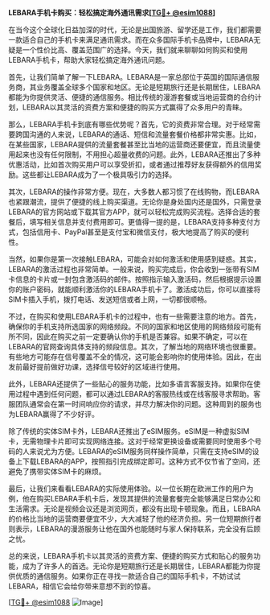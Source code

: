 **LEBARA手机卡购买：轻松搞定海外通讯需求[[TG💪+ @esim1088](https://t.me/s/esim1088)]**

在当今这个全球化日益加深的时代，无论是出国旅游、留学还是工作，我们都需要一款适合自己的手机卡来满足通讯需求。而在众多国际手机卡品牌中，LEBARA无疑是一个性价比高、覆盖范围广的选择。今天，我们就来聊聊如何购买和使用LEBARA手机卡，帮助大家轻松搞定海外通讯问题。

首先，让我们简单了解一下LEBARA。LEBARA是一家总部位于英国的国际通信服务商，其业务覆盖全球多个国家和地区。无论是短期旅行还是长期居住，LEBARA都能为你提供灵活、便捷的通信服务。相比传统的漫游套餐或当地运营商的合约计划，LEBARA以其灵活的资费方案和便捷的购买方式赢得了众多用户的青睐。

那么，LEBARA手机卡到底有哪些优势呢？首先，它的资费非常合理。对于经常需要跨国沟通的人来说，LEBARA的通话、短信和流量套餐价格都非常实惠。比如，在某些国家，LEBARA提供的流量套餐甚至比当地的运营商还要便宜，而且流量使用起来也没有任何限制，不用担心超量收费的问题。此外，LEBARA还推出了多种优惠活动，比如首次购买用户可以享受折扣，或者通过推荐好友获得额外的信用奖励。这些都让LEBARA成为了一个极具吸引力的选择。

其次，LEBARA的操作非常方便。现在，大多数人都习惯了在线购物，而LEBARA也紧跟潮流，提供了便捷的线上购买渠道。无论你是身处国内还是国外，只需登录LEBARA的官方网站或下载其官方APP，就可以轻松完成购买流程。选择合适的套餐后，填写相关信息并支付费用即可。更值得一提的是，LEBARA支持多种支付方式，包括信用卡、PayPal甚至是支付宝和微信支付，极大地提高了购买的便利性。

当然，如果你是第一次接触LEBARA，可能会对如何激活和使用感到疑惑。其实，LEBARA的激活过程也非常简单。一般来说，购买完成后，你会收到一张带有SIM卡信息的卡片或一封包含激活码的邮件。按照指示输入激活码，然后根据提示设置你的账户密码，就能顺利激活你的LEBARA手机卡了。激活成功后，你可以直接将SIM卡插入手机，拨打电话、发送短信或者上网，一切都很顺畅。

不过，在购买和使用LEBARA手机卡的过程中，也有一些需要注意的地方。首先，确保你的手机支持所选国家的网络频段。不同的国家和地区使用的网络频段可能有所不同，因此在购买之前一定要确认你的手机是否兼容。如果不确定，可以在LEBARA的官网查询具体支持的频段信息。其次，了解当地的网络环境也很重要。有些地方可能存在信号覆盖不全的情况，这可能会影响你的使用体验。因此，在出发前最好提前做好功课，选择信号较好的区域进行使用。

此外，LEBARA还提供了一些贴心的服务功能，比如多语言客服支持。如果你在使用过程中遇到任何问题，都可以通过LEBARA的客服热线或在线客服寻求帮助。客服团队通常会在第一时间响应你的请求，并尽力解决你的问题。这种周到的服务也为LEBARA赢得了不少好评。

除了传统的实体SIM卡外，LEBARA还推出了eSIM服务。eSIM是一种虚拟SIM卡，无需物理卡片即可实现网络连接。这对于经常更换设备或需要同时使用多个号码的人来说尤为方便。LEBARA的eSIM服务同样操作简单，只需在支持eSIM的设备上下载LEBARA的APP，按照指引完成绑定即可。这种方式不仅节省了空间，还避免了携带实体SIM卡的麻烦。

最后，让我们来看看LEBARA的实际使用体验。以一位长期在欧洲工作的用户为例，他在购买LEBARA手机卡后，发现其提供的流量套餐完全能够满足日常办公和生活需求。无论是视频会议还是浏览网页，都没有出现卡顿现象。而且，LEBARA的价格比当地的运营商要便宜不少，大大减轻了他的经济负担。另一位短期旅行者则表示，LEBARA的漫游服务让他在国外也能随时与家人保持联系，完全没有后顾之忧。

总的来说，LEBARA手机卡以其灵活的资费方案、便捷的购买方式和贴心的服务功能，成为了许多人的首选。无论你是短期旅行还是长期居住，LEBARA都能为你提供优质的通信服务。如果你正在寻找一款适合自己的国际手机卡，不妨试试LEBARA，相信它会给你带来意想不到的惊喜。

[[TG💪+ @esim1088](https://t.me/s/esim1088) ![Image](https://i.postimg.cc/4NQfJmqS/Snipaste-2025-05-13-00-14-12.png)]